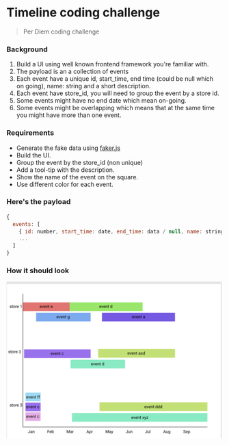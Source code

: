 # Timeline coding challenge
> Per Diem coding challenge

### Background
1. Build a UI using well known frontend framework you're familiar with.
2. The payload is an a collection of events
3. Each event have a unique id, start_time, end time (could be null which on going), name: string and a short description.
4. Each event have store_id, you will need to group the event by a store id.
5. Some events might have no end date which mean on-going.
6. Some events might be overlapping which means that at the same time you might have more than one event.


### Requirements
- Generate the fake data using [faker.js](https://www.npmjs.com/package/faker)
- Build the UI.
- Group the event by the store_id (non unique)
- Add a tool-tip with the description.
- Show the name of the event on the square.
- Use different color for each event.

### Here's the payload
```js
{
  events: [
    { id: number, start_time: date, end_time: data / null, name: string, description: string, store_id: number },
    ...
  ]
}
```

### How it should look
![Timeline Image](./timeline.png)